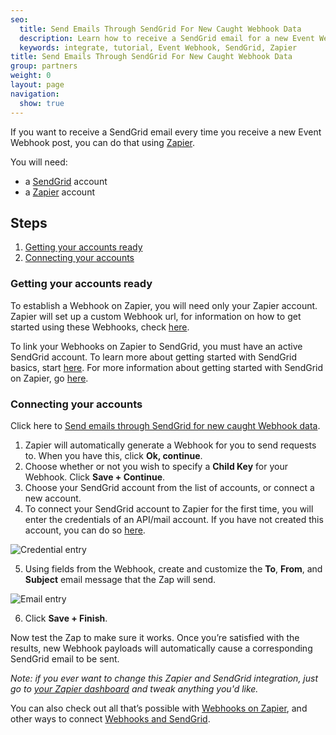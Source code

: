 ```yaml
---
seo:
  title: Send Emails Through SendGrid For New Caught Webhook Data
  description: Learn how to receive a SendGrid email for a new Event Webhook post by using Zapier.
  keywords: integrate, tutorial, Event Webhook, SendGrid, Zapier
title: Send Emails Through SendGrid For New Caught Webhook Data
group: partners
weight: 0
layout: page
navigation:
  show: true
---
```

If you want to receive a SendGrid email every time you receive a new Event Webhook post, you can do that using [Zapier](http://zapier.com).

You will need:

* a [SendGrid](http://sendgrid.com) account
* a [Zapier](http://zapier.com) account

## Steps

1. [Getting your accounts ready](#ready)
2. [Connecting your accounts](#connect)

### Getting your accounts ready<a name="ready"></a>


To establish a Webhook on Zapier, you will need only your Zapier account. Zapier will set up a custom Webhook url, for information on how to get started using these Webhooks, check [here](https://zapier.com/help/webhooks/#how-get-started-webhooks-zapier).

To link your Webhooks on Zapier to SendGrid, you must have an active SendGrid account. To learn more about getting started with SendGrid basics, start [here](https://sendgrid.com/docs/api-reference/). For more information about getting started with SendGrid on Zapier, go [here](https://zapier.com/help/sendgrid/#how-get-started-sendgrid).

### Connecting your accounts<a name="connect"></a>

Click here to [Send emails through SendGrid for new caught Webhook data](https://zapier.com/zapbook/zaps/4784/send-emails-through-sendgrid-for-new-caught-webhook-data/).

1. Zapier will automatically generate a Webhook for you to send requests to. When you have this, click **Ok, continue**.
2. Choose whether or not you wish to specify a **Child Key** for your Webhook. Click **Save + Continue**.
3. Choose your SendGrid account from the list of accounts, or connect a new account.
4. To connect your SendGrid account to Zapier for the first time, you will enter the credentials of an API/mail account. If you have not created this account, you can do so [here](https://sendgrid.com/credentials).

![Credential entry](https://api.monosnap.com/rpc/file/download?id=gAajRq9wMKNTN4HyEKzAMosD71ifb8)

5. Using fields from the Webhook, create and customize the **To**, **From**, and **Subject** email message that the Zap will send.

![Email entry](https://api.monosnap.com/rpc/file/download?id=nzgrqhMuvZtnagf2ns64uWZkF8P7od)

6. Click **Save + Finish**.

Now test the Zap to make sure it works. Once you’re satisfied with the results, new Webhook payloads will automatically cause a corresponding SendGrid email to be sent.

*Note: if you ever want to change this Zapier and SendGrid integration, just go to [your Zapier dashboard](https://zapier.com/app/dashboard) and tweak anything you'd like.*

You can also check out all that’s possible with [Webhooks on Zapier](https://zapier.com/zapbook/webhook/), and other ways to connect [Webhooks and SendGrid](https://zapier.com/zapbook/webhook/sendgrid).
